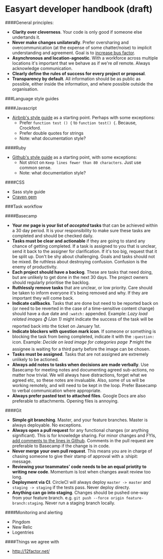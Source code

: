Easyart developer handbook (draft)
===========

####General principles:
* __Clarity over cleverness__. Your code is only good if someone else undertands it.
* __Never make changes unilaterally__. Prefer oversharing and overcommunication (at the expense of some chatter/noise) to implicit understanding and agreement. Goal is to [increase bus factor](http://en.wikipedia.org/wiki/Bus_factor).
* __Asynchronous and location-agnostic__. With a workforce across multiple locations it's important that we behave as if we're _all_ remote. Always acknowledge communication.
* __Clearly define the rules of success for every project or proposal__.
* __Transparency by default__. All information should be as public as possible, either inside the information, and where possible outside the organisation.

###Language style guides
  
####Javascript
* [Airbnb's style guide](https://github.com/airbnb/javascript) as a starting point. Perhaps with some exceptions:
  * Prefer `function test () {` to `function test() {`. Because, Crockford.
  * Prefer double quotes for strings
  * Note: what documentation style?
  
####Ruby
* [Github's style guide](https://github.com/styleguide/ruby) as a starting point, with some exceptions:
  * Not strict on `Keep lines fewer than 80 characters`. Just use common sense.
  * Note: what documentation style?
  
####CSS
* Sass style guide
* [Craven gem](https://github.com/easyart/craven)

###Task workflow

####Basecamp
* __Your _me_ page is your list of _accepted_ tasks__ that can be achieved within a 30 day period. It is your responsibility to make sure these tasks are completed and should be checked daily.
* __Tasks must be clear and actionable__ if they are going to stand any chance of getting completed. If a task is assigned to you that is unclear, send it back to the assigner for clarification. If it's too big, request that it be split up. Don't be shy about challenging. Goals and tasks should not be mixed. Be ruthless about destroying confusion. Confusion is the enemy of productivity.
* __Each project should have a backog__. These are tasks that need doing, but are unlikely to get done in the next 30 days. The project owners should regularly prioritise the backlog.
* __Ruthlessly remove tasks__ that are unclear, or low priority. Care should be taken to inform everyone it's being removed and why. If they are important they will come back.
* __Indicate callbacks__. Tasks that are done but need to be reported back on (or need to be reverted in the case of a time-sensitive content change) should have a due date and `:watch:` appended. Example: _Lazy load related images :watch: (Jan 1)_ might indicate the success of the task will be reported back into the ticket on January 1st.
* __Indicate blockers with question mark icon__. If someone or something is blocking the task from being completed, indicate it with the `:question:` icon. Example: _Decide on lead image for categories page :question:_ might the assignee is waiting for a third party before the image can be chosen.
* __Tasks must be assigned__. Tasks that are not assigned are extremely unlikely to be actioned.
* __Always add notes to tasks when decisions are made verbally__. Use Basecamp for meeting notes and documenting agreed sub-actions, no matter how trivial. We will always have distractions, forget what we agreed etc, so these notes are invaluable. Also, some of us will be working remotely, and will need to be kept in the loop. Prefer Basecamp to verbal communication where appropriate.
* __Always prefer pasted text to attached files__. Google Docs are also preferable to attachments. Opening files is annoying.

####Git
* __Simple git branching__. Master, and your feature branches. Master is always deployable. No exceptions.
* __Always open a pull request__ for any functional changes (or anything significant). This is for knowledge sharing. For minor changes and FYIs, [add comments to the lines in Github](https://help.github.com/articles/adding-commit-comments). Comments in the pull request are preferable to Basecamp if the change is in code.
* __Never merge your own pull request__. This means you are in charge of chasing someone to give their stamp of approval with a :shipit: message. 
* __Reviewing your teammates' code needs to be an equal priotity to writing new code__. Momentum is lost when changes await review too long.
* __Deployment via CI__. CircleCI will always deploy `master -> master` and `staging -> staging` if the tests pass. Never deploy directy.
* __Anything can go into staging__. Changes should be pushed one-way from your feature branch. e.g. `git push --force origin feature-branch:staging`. Never run a staging branch locally.

####Monitoring and alerting
* Pingdom
* New Relic
* Logentries

####Things we agree with
* http://12factor.net/
